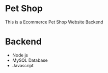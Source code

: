 
# Pet Shop
This is a Ecommerce Pet Shop Website Backend



# Backend
- Node js
- MySQL Database
- Javascript



